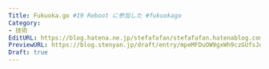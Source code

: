 ```yaml
---
Title: Fukuoka.go #19 Reboot に参加した #fukuokago
Category:
- 技術
EditURL: https://blog.hatena.ne.jp/stefafafan/stefafafan.hatenablog.com/atom/entry/6801883189068153496
PreviewURL: https://blog.stenyan.jp/draft/entry/mpeMFDuOW9gxWh9czGUfsJqHskw
Draft: true
---
```


